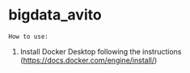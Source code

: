 # bigdata_avito
`How to use:`
1. Install Docker Desktop following the instructions (https://docs.docker.com/engine/install/)

